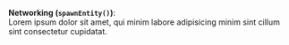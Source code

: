 **Networking (`spawnEntity()`)**:  
Lorem ipsum dolor sit amet, qui minim labore adipisicing minim sint cillum sint consectetur cupidatat.  

